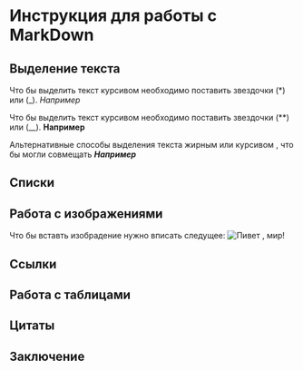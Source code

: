 # Инструкция для работы с MarkDown

## Выделение текста

Что бы выделить текст курсивом необходимо поставить звездочки (*) или (_). *Например*

Что бы выделить текст курсивом необходимо поставить звездочки (**) или (__). **Например**

Альтернативные способы выделения текста жирным или курсивом , что бы могли совмещать _**Например**_


## Списки

## Работа с изображениями

Что бы вставть изобрадение нужно вписать следущее:
![Пивет , мир!](mem.jpg)

## Ссылки

## Работа с таблицами

## Цитаты 

## Заключение 
